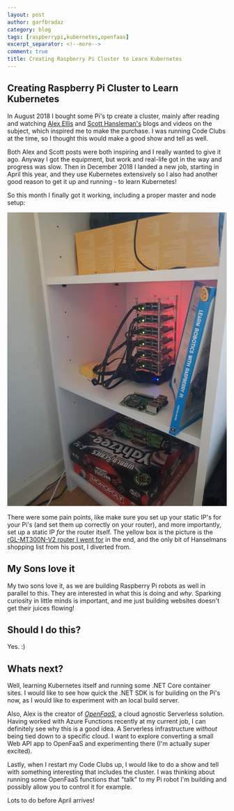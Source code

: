 ```yaml
---
layout: post
author: garfbradaz
category: blog
tags: [raspberrypi,kubernetes,openfaas]
excerpt_separator: <!--more-->
comment: true
title: Creating Raspberry Pi Cluster to Learn Kubernetes
---
```

## Creating Raspberry Pi Cluster to Learn Kubernetes

In August 2018 I bought some Pi's tp create a cluster, mainly after reading and watching [Alex Ellis](https://blog.alexellis.io/build-your-own-bare-metal-arm-cluster/) and [Scott Hansleman's](https://www.hanselman.com/blog/HowToBuildAKubernetesClusterWithARMRaspberryPiThenRunNETCoreOnOpenFaas.aspx) blogs and videos on the subject, which inspired me to make the purchase. I was running Code Clubs at the time, so I thought this would make a good show and tell as well.<!--more-->

Both Alex and Scott posts were both inspiring and I really wanted to give it ago. Anyway I got the equipment, but work and real-life got in the way and progress was slow. Then in December 2018 I landed a new job, starting in April this year, and they use Kubernetes extensively so I also had another good reason to get it up and running - to learn Kubernetes!

So this month I finally got it working, including a proper master and node setup:

![](/assets/img/posts/Pi-3.jpg)

There were some pain points, like make sure you set up your static IP's for your Pi's (and set them up correctly on your router), and more importantly, set up a static IP *for* the router itself. The yellow box is the picture is the [rGL-MT300N-V2 router I went for](https://www.amazon.co.uk/gp/product/B073TSK26W/ref=oh_aui_search_asin_title?ie=UTF8&psc=1)  in the end, and the only bit of Hanselmans shopping list from his post, I diverted from.

## My Sons love it

My two sons love it, as we are building Raspberry Pi robots as well in parallel to this. They are interested in what this is doing and *why*. Sparking curiosity in little minds is important, and me just building websites doesn't get their juices flowing!

## Should I do this?
Yes. :)

## Whats next?

Well, learning Kubernetes itself and running some .NET Core container sites. I would like to see how quick the .NET SDK is for building on the Pi's now, as I would like to experiment with an local build server.

Also, Alex is the creator of [*OpenFaaS*](https://www.openfaas.com/), a cloud agnostic Serverless solution. Having worked with Azure Functions recently at my current job, I can definitely see why this is a good idea. A Serverless infrastructure *without* being tied down to a specific cloud. I want to explore converting a small Web API app to OpenFaaS and experimenting there (I'm actually super excited).

Lastly, when I restart my Code Clubs up, I would like to do a show and tell with something interesting that includes the cluster. I was thinking about running some OpenFaaS functions that "talk" to my Pi robot I'm building and possibly allow you to control it for example.

Lots to do before April arrives!


